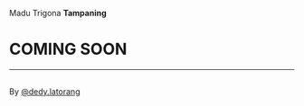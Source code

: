 <!DOCTYPE html>
<html>
<style>
body, html {
  height: 100%;
  margin: 0;
}

.bgimg {
  background-image: url('madu.jpg');
  height: 100%;
  background-position: center;
  background-size: cover;
  position: relative;
  color: white;
  font-family: "Courier New", Courier, monospace;
  font-size: 25px;
}

.topleft {
  position: absolute;
  top: 0;
  left: 16px;
}

.bottomleft {
  position: absolute;
  bottom: 0;
  left: 16px;
}

.middle {
  position: absolute;
  top: 75%;
  left: 50%;
  transform: translate(-50%, -50%);
  text-align: center;
}

hr {
  margin: auto;
  width: 30%;
}
</style>
<body>

<div class="bgimg">
  <div class="topleft">
    <p>Madu Trigona <b>Tampaning</b></p>
  </div>
  <div class="middle">
    <h1>COMING SOON</h1>
    <hr>
    <p id="demo" style="font-size:30px"></p>
  </div>
  <div class="bottomleft">
    <p>By <a href="https://www.instagram.com/dedy.latorang/">@dedy.latorang</a></p>
  </div>
</div>

<script>
// Set the date we're counting down to
var countDownDate = new Date("Jan 5, 2022 15:37:25").getTime();

// Update the count down every 1 second
var countdownfunction = setInterval(function() {

  // Get todays date and time
  var now = new Date().getTime();
  
  // Find the distance between now an the count down date
  var distance = countDownDate - now;
  
  // Time calculations for days, hours, minutes and seconds
  var days = Math.floor(distance / (1000 * 60 * 60 * 24));
  var hours = Math.floor((distance % (1000 * 60 * 60 * 24)) / (1000 * 60 * 60));
  var minutes = Math.floor((distance % (1000 * 60 * 60)) / (1000 * 60));
  var seconds = Math.floor((distance % (1000 * 60)) / 1000);
  
  // Output the result in an element with id="demo"
  document.getElementById("demo").innerHTML = days + "d " + hours + "h "
  + minutes + "m " + seconds + "s ";
  
  // If the count down is over, write some text 
  if (distance < 0) {
    clearInterval(countdownfunction);
    document.getElementById("demo").innerHTML = "EXPIRED";
  }
}, 1000);
</script>

</body>
</html>
